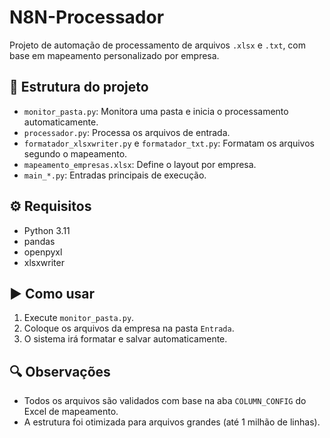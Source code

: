 # N8N-Processador

Projeto de automação de processamento de arquivos `.xlsx` e `.txt`, com base em mapeamento personalizado por empresa.

## 📁 Estrutura do projeto

- `monitor_pasta.py`: Monitora uma pasta e inicia o processamento automaticamente.
- `processador.py`: Processa os arquivos de entrada.
- `formatador_xlsxwriter.py` e `formatador_txt.py`: Formatam os arquivos segundo o mapeamento.
- `mapeamento_empresas.xlsx`: Define o layout por empresa.
- `main_*.py`: Entradas principais de execução.

## ⚙️ Requisitos

- Python 3.11
- pandas
- openpyxl
- xlsxwriter

## ▶️ Como usar

1. Execute `monitor_pasta.py`.
2. Coloque os arquivos da empresa na pasta `Entrada`.
3. O sistema irá formatar e salvar automaticamente.

## 🔍 Observações

- Todos os arquivos são validados com base na aba `COLUMN_CONFIG` do Excel de mapeamento.
- A estrutura foi otimizada para arquivos grandes (até 1 milhão de linhas).
